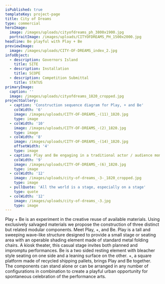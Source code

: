 ```yaml
---
isPublished: true
templateKey: project-page
title: City of Dreams
type: commercial
heroImage:
  image: /images/uploads/cityofdreams_ph_3800x1900.jpg
  portraitImage: /images/uploads/CITYOFDREAMS_PH_1500x2000.jpg
headline: Be playful with Play + Be
previewImage:
  image: /images/uploads/CITY-OF-DREAMS_index_2.jpg
infoObject:
  - description: Governors Island
    title: SITE
  - description: Installation
    title: SCOPE
  - description: Competition Submittal
    title: STATUS
primaryImage:
  caption: ''
  image: /images/uploads/cityofdreams_1820_cropped.jpg
projectGallery:
  - caption: 'Construction sequence diagram for Play, + and Be'
    colWidth: '6'
    image: /images/uploads/CITY-OF-DREAMS_-(11)_1820.jpg
    type: image
  - colWidth: '10'
    image: /images/uploads/CITY-OF-DREAMS_-(2)_1820.jpg
    type: image
  - colWidth: '8'
    image: /images/uploads/CITY-OF-DREAMS_-(14)_1820.jpg
    offsetWidth: '4'
    type: image
  - caption: Play and Be engaging in a traditional actor / audience moment
    colWidth: '9'
    image: /images/uploads/CITY-OF-DREAMS_-(6)_1820.jpg
    type: image
  - colWidth: '12'
    image: /images/uploads/city-of-dreams_-3-_1820_cropped.jpg
    type: image
  - pullQuote: 'All the world is a stage, especially on a stage'
    type: quote
  - colWidth: '12'
    image: /images/uploads/city-of-dreams_-3.jpg
    type: image
---
```

Play + Be is an experiment in the creative reuse of available materials. Using exclusively salvaged materials we propose the construction of three distinct but related modular components. Meet Play, +, and Be. Play is a tall and sweeping wave-like structure designed to provide a small stage or seating area with an operable shading element made of standard metal folding chairs. A kiosk theater, this casual stage invites both planned and impromptu performances. Be is a two sided resting element with bleacher style seating on one side and a leaning surface on the other. +, a square platform made of recycled shipping pallets, brings Play and Be together. The components can stand alone or can be arranged in any number of configurations in combination to create a playful urban opportunity for spontaneous celebration of the performance arts.
